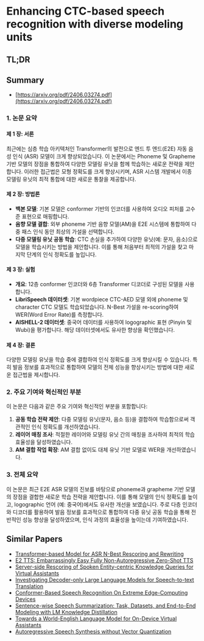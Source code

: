 # Enhancing CTC-based speech recognition with diverse modeling units
## TL;DR
## Summary
- [https://arxiv.org/pdf/2406.03274.pdf](https://arxiv.org/pdf/2406.03274.pdf)

### 1. 논문 요약

#### 제 1 장: 서론
최근에는 심층 학습 아키텍처인 Transformer의 발전으로 엔드 투 엔드(E2E) 자동 음성 인식 (ASR) 모델이 크게 향상되었습니다. 이 논문에서는 Phoneme 및 Grapheme 기반 모델의 장점을 통합하여 다양한 모델링 유닛을 함께 학습하는 새로운 전략을 제안합니다. 이러한 접근법은 모형 정확도를 크게 향상시키며, ASR 시스템 개발에서 이종 모델링 유닛의 최적 통합에 대한 새로운 통찰을 제공합니다.

#### 제 2 장: 방법론 
- **백본 모델**: 기본 모델은 conformer 기반의 인코더를 사용하여 오디오 피처를 고수준 표현으로 매핑합니다. 
- **음향 모델 결합**: 외부 phoneme 기반 음향 모델(AM)을 E2E 시스템에 통합하여 다중 패스 인식 동안 최상의 가설을 선택합니다.
- **다중 모델링 유닛 공동 학습**: CTC 손실을 추가하여 다양한 유닛(예: 문자, 음소)으로 모델을 학습시키는 방법을 제안합니다. 이를 통해 처음부터 최적의 가설을 찾고 마지막 단계의 인식 정확도를 높입니다.

#### 제 3 장: 실험
- **개요**: 12층 conformer 인코더와 6층 Transformer 디코더로 구성된 모델을 사용합니다.
- **LibriSpeech 데이터셋**: 기본 wordpiece CTC-AED 모델 외에 phoneme 및 character CTC 모델도 학습되었습니다. N-Best 가설을 re-scoring하여 WER(Word Error Rate)를 측정합니다.
- **AISHELL-2 데이터셋**: 중국어 데이터를 사용하여 logographic 표현 (Pinyin 및 Wubi)을 평가합니다. 해당 데이터셋에서도 유사한 향상을 확인했습니다.

#### 제 4 장: 결론
다양한 모델링 유닛을 학습 중에 결합하여 인식 정확도를 크게 향상시킬 수 있습니다. 특히 발음 정보를 효과적으로 통합하여 모델의 전체 성능을 향상시키는 방법에 대한 새로운 접근법을 제시합니다.

### 2. 주요 기여와 혁신적인 부분
이 논문은 다음과 같은 주요 기여와 혁신적인 부분을 포함합니다:
1. **공동 학습 전략 제안**: 다중 모델링 유닛(문자, 음소 등)을 결합하여 학습함으로써 객관적인 인식 정확도를 개선하였습니다.
2. **레이어 매칭 조사**: 적절한 레이어와 모델링 유닛 간의 매칭을 조사하여 최적의 학습 효율성을 달성하였습니다.
3. **AM 결합 작업 확장**: AM 결합 없이도 대체 유닛 기반 모델로 WER을 개선하였습니다.

### 3. 전체 요약
이 논문은 최근 E2E ASR 모델의 진보를 바탕으로 phoneme과 grapheme 기반 모델의 장점을 결합한 새로운 학습 전략을 제안합니다. 이를 통해 모델의 인식 정확도를 높이고, logographic 언어 (예: 중국어)에서도 유사한 개선을 보였습니다. 주로 다층 인코더와 디코더를 활용하여 발음 정보를 효과적으로 통합하여 다중 유닛 공동 학습을 통해 전반적인 성능 향상을 달성하였으며, 인식 과정의 효율성을 높이는데 기여하였습니다.

## Similar Papers
- [Transformer-based Model for ASR N-Best Rescoring and Rewriting](2406.08207.md)
- [E2 TTS: Embarrassingly Easy Fully Non-Autoregressive Zero-Shot TTS](2406.18009.md)
- [Server-side Rescoring of Spoken Entity-centric Knowledge Queries for Virtual Assistants](2311.01398.md)
- [Investigating Decoder-only Large Language Models for Speech-to-text Translation](2407.03169.md)
- [Conformer-Based Speech Recognition On Extreme Edge-Computing Devices](2312.10359.md)
- [Sentence-wise Speech Summarization: Task, Datasets, and End-to-End Modeling with LM Knowledge Distillation](2408.00205.md)
- [Towards a World-English Language Model for On-Device Virtual Assistants](2403.18783.md)
- [Autoregressive Speech Synthesis without Vector Quantization](2407.08551.md)
